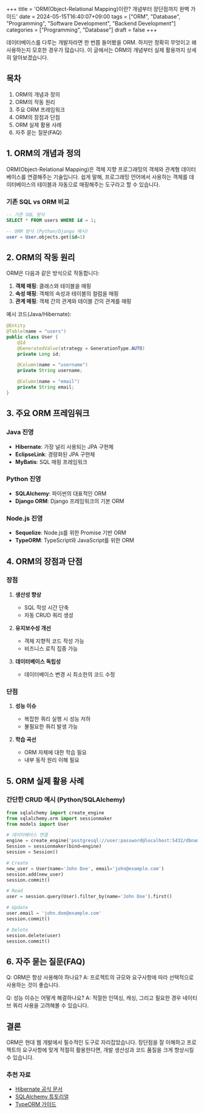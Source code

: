 +++
title = 'ORM(Object-Relational Mapping)이란? 개념부터 장단점까지 완벽 가이드'
date = 2024-05-15T16:40:07+09:00
tags = ["ORM", "Database", "Programming", "Software Development", "Backend Development"]
categories = ["Programming", "Database"]
draft = false
+++

데이터베이스를 다루는 개발자라면 한 번쯤 들어봤을 ORM. 하지만 정확히 무엇이고 왜 사용하는지 모호한 경우가 많습니다. 이 글에서는 ORM의 개념부터 실제 활용까지 상세히 알아보겠습니다.

## 목차

1. ORM의 개념과 정의
2. ORM의 작동 원리
3. 주요 ORM 프레임워크
4. ORM의 장점과 단점
5. ORM 실제 활용 사례
6. 자주 묻는 질문(FAQ)

## 1. ORM의 개념과 정의

ORM(Object-Relational Mapping)은 객체 지향 프로그래밍의 객체와 관계형 데이터베이스를 연결해주는 기술입니다. 쉽게 말해, 프로그래밍 언어에서 사용하는 객체를 데이터베이스의 테이블과 자동으로 매핑해주는 도구라고 할 수 있습니다.

### 기존 SQL vs ORM 비교

```sql
-- 기존 SQL 방식
SELECT * FROM users WHERE id = 1;

-- ORM 방식 (Python/Django 예시)
user = User.objects.get(id=1)
```

## 2. ORM의 작동 원리

ORM은 다음과 같은 방식으로 작동합니다:

1. **객체 매핑**: 클래스와 테이블을 매핑
2. **속성 매핑**: 객체의 속성과 테이블의 컬럼을 매핑
3. **관계 매핑**: 객체 간의 관계와 테이블 간의 관계를 매핑

예시 코드(Java/Hibernate):

```java
@Entity
@Table(name = "users")
public class User {
    @Id
    @GeneratedValue(strategy = GenerationType.AUTO)
    private Long id;

    @Column(name = "username")
    private String username;

    @Column(name = "email")
    private String email;
}
```

## 3. 주요 ORM 프레임워크

### Java 진영

-   **Hibernate**: 가장 널리 사용되는 JPA 구현체
-   **EclipseLink**: 경량화된 JPA 구현체
-   **MyBatis**: SQL 매핑 프레임워크

### Python 진영

-   **SQLAlchemy**: 파이썬의 대표적인 ORM
-   **Django ORM**: Django 프레임워크의 기본 ORM

### Node.js 진영

-   **Sequelize**: Node.js를 위한 Promise 기반 ORM
-   **TypeORM**: TypeScript와 JavaScript를 위한 ORM

## 4. ORM의 장점과 단점

### 장점

1. **생산성 향상**

    - SQL 작성 시간 단축
    - 자동 CRUD 쿼리 생성

2. **유지보수성 개선**

    - 객체 지향적 코드 작성 가능
    - 비즈니스 로직 집중 가능

3. **데이터베이스 독립성**
    - 데이터베이스 변경 시 최소한의 코드 수정

### 단점

1. **성능 이슈**

    - 복잡한 쿼리 실행 시 성능 저하
    - 불필요한 쿼리 발생 가능

2. **학습 곡선**
    - ORM 자체에 대한 학습 필요
    - 내부 동작 원리 이해 필요

## 5. ORM 실제 활용 사례

### 간단한 CRUD 예시 (Python/SQLAlchemy)

```python
from sqlalchemy import create_engine
from sqlalchemy.orm import sessionmaker
from models import User

# 데이터베이스 연결
engine = create_engine('postgresql://user:password@localhost:5432/dbname')
Session = sessionmaker(bind=engine)
session = Session()

# Create
new_user = User(name='John Doe', email='john@example.com')
session.add(new_user)
session.commit()

# Read
user = session.query(User).filter_by(name='John Doe').first()

# Update
user.email = 'john.doe@example.com'
session.commit()

# Delete
session.delete(user)
session.commit()
```

## 6. 자주 묻는 질문(FAQ)

Q: ORM은 항상 사용해야 하나요?
A: 프로젝트의 규모와 요구사항에 따라 선택적으로 사용하는 것이 좋습니다.

Q: 성능 이슈는 어떻게 해결하나요?
A: 적절한 인덱싱, 캐싱, 그리고 필요한 경우 네이티브 쿼리 사용을 고려해볼 수 있습니다.

## 결론

ORM은 현대 웹 개발에서 필수적인 도구로 자리잡았습니다. 장단점을 잘 이해하고 프로젝트의 요구사항에 맞게 적절히 활용한다면, 개발 생산성과 코드 품질을 크게 향상시킬 수 있습니다.

### 추천 자료

-   [Hibernate 공식 문서](https://hibernate.org/orm/documentation/5.4/)
-   [SQLAlchemy 튜토리얼](https://docs.sqlalchemy.org/en/14/tutorial/)
-   [TypeORM 가이드](https://typeorm.io/#/)
